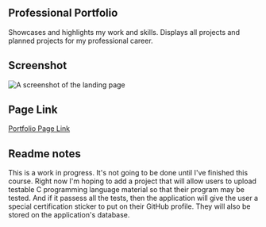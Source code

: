 ## Professional Portfolio
Showcases and highlights my work and skills. Displays all projects and planned projects for my professional career.
## Screenshot
![A screenshot of the landing page](/assets/images/screenshot.gif)
## Page Link
[Portfolio Page Link](https://yellowyam.github.io/professional-portfolio/)
## Readme notes
This is a work in progress. It's not going to be done until I've finished this course. Right now I'm hoping to add a project that will allow users to upload testable C programming
language material so that their program may be tested. And if it passess all the tests, then the application will give the user a special certification sticker to put on their 
GitHub profile. They will also be stored on the application's database.
